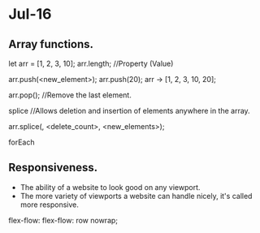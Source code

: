 # Jul-16

## Array functions.


let arr = [1, 2, 3, 10];
arr.length; //Property (Value)

arr.push(<new_element>);
arr.push(20);
arr -> [1, 2, 3, 10, 20];


arr.pop(); //Remove the last element.


splice
//Allows deletion and insertion of elements anywhere in the array.

arr.splice(<index>, <delete_count>, <new_elements>);


forEach


## Responsiveness.
- The ability of a website to look good on any viewport.
- The more variety of viewports a website can handle nicely, it's called more responsive.


flex-flow: <flex-direction> <flex-wrap>
flex-flow: row nowrap;
